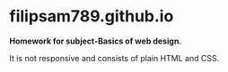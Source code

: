 # filipsam789.github.io
**Homework for subject-Basics of web design.**

It is not responsive and consists of plain HTML and CSS.
